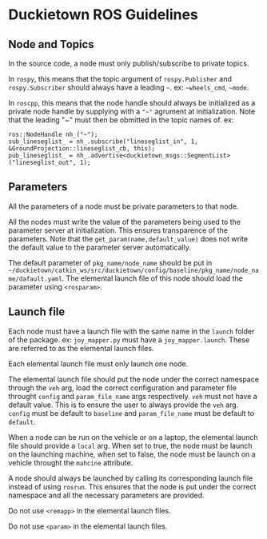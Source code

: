 # Duckietown ROS Guidelines

## Node and Topics
In the source code, a node must only publish/subscribe to private topics.

In `rospy`, this means that the topic argument of `rospy.Publisher` and `rospy.Subscriber` should always have a leading `~`. ex: `~wheels_cmd`, `~mode`.

In `roscpp`, this means that the node handle should always be initialized as a private node handle by supplying with a `"~"` agrument at initialization. Note that the leading "~" must then be obmitted in the topic names of. ex:


    ros::NodeHandle nh_("~");
    sub_lineseglist_ = nh_.subscribe("lineseglist_in", 1, &GroundProjection::lineseglist_cb, this);
    pub_lineseglist_ = nh_.advertise<duckietown_msgs::SegmentList> ("lineseglist_out", 1);


## Parameters
All the parameters of a node must be private parameters to that node.

All the nodes must write the value of the parameters being used to the parameter server at initialization. This ensures transparence of the parameters. Note that the `get_param(name,default_value)` does not write the default value to the parameter server automatically.

The default parameter of `pkg_name/node_name` should be put in `~/duckietown/catkin_ws/src/duckietown/config/baseline/pkg_name/node_name/dafault.yaml`. The elemental launch file of this node should load the parameter using <code>&lt;rosparam&gt;</code>.

## Launch file
Each node must have a launch file with the same name in the `launch` folder of the package. ex: `joy_mapper.py` must have a `joy_mapper.launch`. These are referred to as the elemental launch files.

Each elemental launch file must only launch one node.

The elemental launch file should put the node under the correct namespace through the `veh` arg, load the correct configuration and parameter file throught `config` and `param_file_name` args respectively. `veh` must not have a default value. This is to ensure the user to always provide the `veh` arg. `config` must be default to `baseline` and `param_file_name` must be default to `default`.

When a node can be run on the vehicle or on a laptop, the elemental launch file should provide a `local` arg. When set to true, the node must be launch on the launching machine, when set to false, the node must be launch on a vehicle throught the `mahcine` attribute.

A node should always be launched by calling its corresponding launch file instead of using `rosrun`. This ensures that the node is put under the correct namespace and all the necessary parameters are provided.

Do not use <code>&lt;remapp&gt;</code> in the elemental launch files.

Do not use <code>&lt;param&gt;</code> in the elemental launch files.

